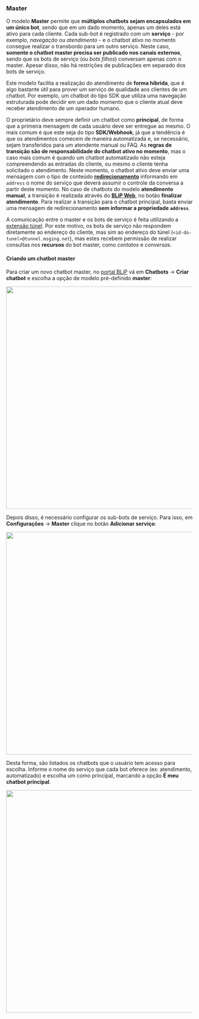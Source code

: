 ### Master

O modelo **Master** permite que **múltiplos chatbots sejam encapsulados em um único bot**, sendo que em um dado momento, apenas um deles está ativo para cada cliente. Cada sub-bot é registrado com um **serviço** - por exemplo, *navegação* ou *atendimento* - e o chatbot ativo no momento consegue realizar o transbordo para um outro serviço. Neste caso, **somente o chatbot master precisa ser publicado nos canais externos**, sendo que os bots de serviço (ou *bots filhos*) conversam apenas com o master. Apesar disso, não há restrições de publicações em separado dos bots de serviço.

Este modelo facilita a realização do atendimento de **forma híbrida**, que é algo bastante útil para prover um serviço de qualidade aos clientes de um chatbot. Por exemplo, um chatbot do tipo SDK que utiliza uma navegação estruturada pode decidir em um dado momento que o cliente atual deve receber atendimento de um operador humano. 

O proprietário deve sempre definir um chatbot como **principal**, de forma que a primeira mensagem de cada usuário deve ser entregue ao mesmo. O mais comum é que este seja do tipo **SDK/Webhook**, já que a tendência é que os atendimentos comecem de maneira automatizada e, se necessário, sejam transferidos para um atendente manual ou FAQ. As **regras de transição são de responsabilidade do chatbot ativo no momento**, mas o caso mais comum é quando um chatbot automatizado não esteja compreendendo as entradas do cliente, ou mesmo o cliente tenha solicitado o atendimento. Neste momento, o chatbot ativo deve enviar uma mensagem com o tipo de conteúdo [**redirecionamento**](https://portal.blip.ai/#/docs/content-types/redirect) informando em `address` o nome do serviço que deverá assumir o controle da conversa a partir deste momento. No caso de chatbots do modelo **atendimento manual**, a transição é realizada através do [**BLiP Web**](https://web.blip.ai), no botão **finalizar atendimento**. Para realizar a transição para o chatbot principal, basta enviar uma mensagem de redirecionamento **sem informar a propriedade `address`**.

A comunicação entre o master e os bots de serviço é feita utilizando a [extensão túnel](https://portal.blip.ai/#/docs/extensions/tunnel). Por este motivo, os bots de serviço não respondem diretamente ao endereço do cliente, mas sim ao endereço do túnel (`<id-do-tunel>@tunnel.msging.net`), mas estes recebem permissão de realizar consultas nos **recursos** do bot master, como *contatos* e *conversas*.

#### Criando um chatbot master

Para criar um novo chatbot master, no [portal BLiP](https://portal.blip.ai) vá em **Chatbots** -> **Criar chatbot** e escolha a opção de modelo pré-definido **master**:

<img width="600px" src="https://github.com/takenet/messaginghub-docs/raw/master/docs/pt/templates/master1.png" />

Depois disso, é necessário configurar os sub-bots de serviço. Para isso, em  **Configurações** -> **Master** clique no botão **Adicionar serviço**:

<img width="600px" src="https://github.com/takenet/messaginghub-docs/raw/master/docs/pt/templates/master2.png" />

Desta forma, são listados os chatbots que o usuário tem acesso para escolha. Informe o nome do serviço que cada bot oferece (ex: atendimento, automatizado) e escolha um como principal, marcando a opção **É meu chatbot principal**.

<img width="600px" src="https://github.com/takenet/messaginghub-docs/raw/master/docs/pt/templates/master3.png" />
